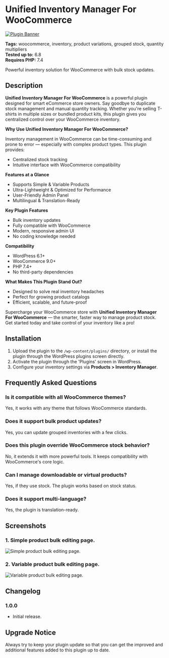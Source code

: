 # Unified Inventory Manager For WooCommerce

[![Plugin Banner](https://ps.w.org/unified-inventory-manager-for-wc/assets/banner-772x250.png)](https://wordpress.org/plugins/unified-inventory-manager-for-wc/)

**Tags:** woocommerce, inventory, product variations, grouped stock, quantity multipliers \
**Tested up to:** 6.8 \
**Requires PHP:** 7.4

Powerful inventory solution for WooCommerce with bulk stock updates.

## Description

**Unified Inventory Manager For WooCommerce** is a powerful plugin designed for smart eCommerce store owners. Say goodbye to duplicate stock management and manual quantity tracking. Whether you're selling T-shirts in multiple sizes or bundled product kits, this plugin gives you centralized control over your WooCommerce inventory.

**Why Use Unified Inventory Manager For WooCommerce?**

Inventory management in WooCommerce can be time-consuming and prone to error — especially with complex product types. This plugin provides:

- Centralized stock tracking
- Intuitive interface with WooCommerce compatibility

**Features at a Glance**

- Supports Simple & Variable Products
- Ultra-Lightweight & Optimized for Performance
- User-Friendly Admin Panel
- Multilingual & Translation-Ready

**Key Plugin Features**

- Bulk inventory updates
- Fully compatible with WooCommerce
- Modern, responsive admin UI
- No coding knowledge needed

**Compatibility**

- WordPress 6.1+
- WooCommerce 9.0+
- PHP 7.4+
- No third-party dependencies

**What Makes This Plugin Stand Out?**

- Designed to solve real inventory headaches
- Perfect for growing product catalogs
- Efficient, scalable, and future-proof

Supercharge your WooCommerce store with **Unified Inventory Manager For WooCommerce** — the smarter, faster way to manage product stock. Get started today and take control of your inventory like a pro!

## Installation

1. Upload the plugin to the `/wp-content/plugins/` directory, or install the plugin through the WordPress plugins screen directly.
2. Activate the plugin through the 'Plugins' screen in WordPress.
3. Configure your inventory settings via **Products > Inventory Manager**.

## Frequently Asked Questions

### Is it compatible with all WooCommerce themes?
Yes, it works with any theme that follows WooCommerce standards.

### Does it support bulk product updates?
Yes, you can update grouped inventories with a few clicks.

### Does this plugin override WooCommerce stock behavior?

No, it extends it with more powerful tools. It keeps compatibility with WooCommerce's core logic.

### Can I manage downloadable or virtual products?

Yes, if they use stock. The plugin works based on stock status.

### Does it support multi-language?

Yes, the plugin is translation-ready.

## Screenshots

### 1. Simple product bulk editing page.

![Simple product bulk editing page.](https://ps.w.org/unified-inventory-manager-for-wc/assets/screenshot-1.png)

### 2. Variable product bulk editing page.
![Variable product bulk editing page.](https://ps.w.org/unified-inventory-manager-for-wc/assets/screenshot-2.png)

## Changelog

### 1.0.0
- Initial release.

## Upgrade Notice

Always try to keep your plugin update so that you can get the improved and additional features added to this plugin up to date.